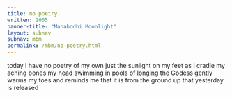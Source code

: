 ```yaml
---
title: no poetry
written: 2005
banner-title: "Mahabodhi Moonlight" 
layout: subnav
subnav: mbm
permalink: /mbm/no-poetry.html
---
```


<div class="poem">
today I have no poetry  
of my own  
just the sunlight  
on my feet  
as I cradle  
my aching bones  
my head swimming  
in pools of longing  
the Godess gently warms  
my toes  
and reminds me
that it is  
from the ground up  
that yesterday  
is released
</div>
